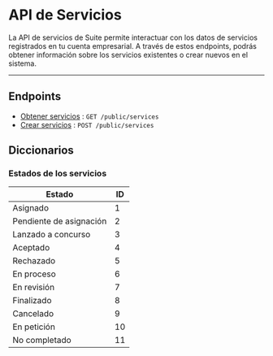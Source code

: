 # API de Servicios

La API de servicios de Suite permite interactuar con los datos de servicios registrados en tu cuenta empresarial. A través de estos endpoints, podrás obtener información sobre los servicios existentes o crear nuevos en el sistema.

---

## Endpoints

- [Obtener servicios](/services/endpoints/get-services.md) : ```GET /public/services```
- [Crear servicios](/services/endpoints/create-service.md) : ```POST /public/services```


## Diccionarios

### Estados de los servicios

| Estado                   | ID |
|--------------------------|--------|
| Asignado                 | 1      |
| Pendiente de asignación   | 2      |
| Lanzado a concurso        | 3      |
| Aceptado                 | 4      |
| Rechazado                | 5      |
| En proceso               | 6      |
| En revisión              | 7      |
| Finalizado               | 8      |
| Cancelado                | 9      |
| En petición              | 10     |
| No completado            | 11     |
